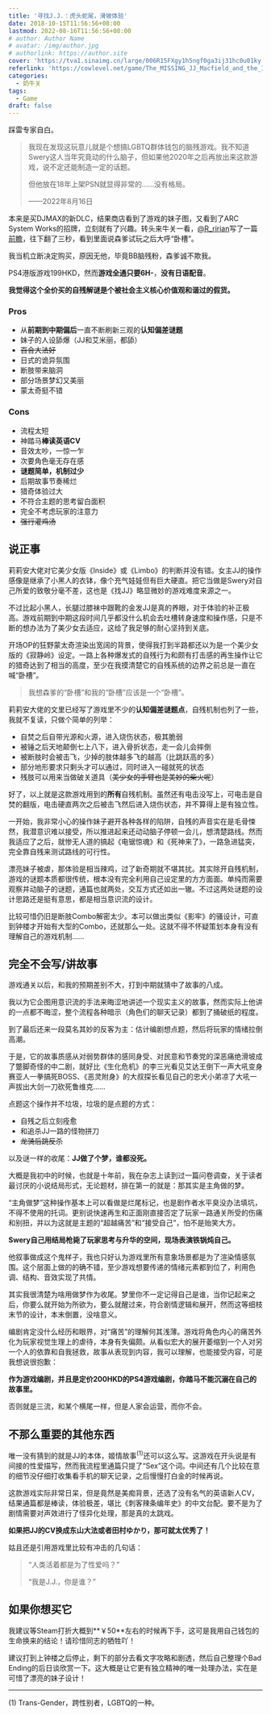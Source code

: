 ```yaml
---
title: '寻找J.J.：虎头蛇尾，滑坡体验'
date: 2018-10-15T11:56:56+08:00
lastmod: 2022-08-16T11:56:56+08:00
# author: Author Name
# avatar: /img/author.jpg
# authorlink: https://author.site
cover: 'https://tva1.sinaimg.cn/large/006R15FXgy1h5ngf0ga3ij31hc0u01ky.jpg'
referlink: 'https://cowlevel.net/game/The_MISSING_JJ_Macfield_and_the_Island_of_Memories/review/3360098'
categories:
  - 奶牛关
tags:
  - Game
draft: false
---
```


踩雷专家自白。

<!--more-->

> 我现在发现这玩意儿就是个想搞LGBTQ群体钱包的脑残游戏。我不知道Swery这人当年究竟动的什么脑子，但如果他2020年之后再放出来这款游戏，说不定还能制造一定的话题。
> 
> 但他放在18年上架PSN就显得非常的……没有格局。
> 
> ——2022年8月16日

本来是买DJMAX的新DLC，结果商店看到了游戏的妹子图，又看到了ARC System Works的招牌，立刻就有了兴趣。转头来牛关一看，[@R_ririan](https://cowlevel.net/people/694565R)写了一篇[前瞻](https://cowlevel.net/article/1998477)，往下翻了三秒，看到里面说森爹试玩之后大呼“卧槽”。

我当机立断决定购买，原因无他，毕竟BB脑残粉，森爹诚不欺我。

PS4港版游戏199HKD，然而**游戏全通只要6H-**，**没有日语配音**。

**我觉得这个全价买的自残解谜是个被社会主义核心价值观和谐过的假货。**

### Pros

- 从**前期到中期偏后**一直不断刷新三观的**认知偏差谜题**
- 妹子的人设舔爆（JJ和艾米丽，都舔）
- <s>百合大法好</s>
- 日式的诡异氛围
- 断肢带来脑洞
- 部分场景梦幻又美丽
- 蒙太奇挺不错

### Cons

- 流程太短
- 神踏马**棒读英语CV**
- 音效太吵，一惊一乍
- 次要角色毫无存在感
- **谜题简单，机制过少**
- 后期故事节奏稀烂
- 猎奇体验过大
- 不符合主题的思考留白面积
- 完全不考虑玩家的注意力
- ~~强行灌鸡汤~~

## 说正事

莉莉安大佬对它美少女版《Inside》或《Limbo》的判断并没有错。女主JJ的操作感像是继承了小黑人的衣钵，像个充气娃娃但有巨大硬直。把它当做是Swery对自己所爱的致敬分毫不差，这也是《找JJ》略显微妙的游戏难度来源之一。

不过比起小黑人，长腿过膝袜中跟靴的金发JJ是真的养眼，对于体验的补正极高。游戏前期到中期这段时间几乎都没什么机会去吐槽转身速度和操作感，只是不断的想办法为了美少女去适应，这给了我足够的耐心坚持到关底。

开场OP的狂野蒙太奇渲染出宽阔的背景，使得我打到半路都还以为是一个美少女版的《寂静岭》设定。一路上各种爆发式的自残行为和颇有打击感的再生操作让它的猎奇达到了相当的高度，至少在我摸清楚它的自残系统的边界之前总是一直在喊“卧槽”。

> 我想森爹的“卧槽”和我的“卧槽”应该是一个“卧槽”。

莉莉安大佬的文里已经写了游戏里不少的**认知偏差谜题点**，自残机制也列了一些，我就不复读，只做个简单的列举：

- 自焚之后自带光源和火源，进入烧伤状态，极其脆弱
- 被锤之后天地颠倒七上八下，进入骨折状态，走一会儿会摔倒
- 被断肢时会被击飞，少掉的肢体越多飞的越高（比跳跃高的多）
- 部分地形要求只剩头才可以通过，同时进入一碰就死的状态
- 残肢可以用来当做破关道具（~~美少女的手臂也是美妙的柴火呢~~）

好了，以上就是这款游戏用到的**所有**自残机制。虽然还有电击没写上，可电击是自焚的翻版，电击硬直两次之后被击飞然后进入烧伤状态，并不算得上是有独立性。

一开始，我非常小心的操作妹子避开各种各样的陷阱，自残的声音实在是毛骨悚然，我潜意识难以接受，所以推进起来还动动脑子停顿一会儿，想清楚路线。然而我适应了之后，就惨无人道的搞起《电锯惊魂》和《死神来了》，一路急进猛突，完全靠自残来测试路线的可行性。

漂亮妹子被虐，那体验是相当辣鸡，过了新奇期就不堪其扰。其实除开自残机制，游戏的谜题本质都很传统，根本没有完全利用自己设定里的方方面面。单纯而需要观察并动脑子的谜题，通篇也就两处，交互方式还如出一辙。不过这两处谜题的设计思路还是挺有意思，都是相当意识流的设计。

比较可惜仍旧是断肢Combo解密太少。本可以做出类似《影牢》的骚设计，可直到钟楼才开始有大型的Combo，还就那么一处。这就不得不怀疑策划本身有没有理解自己的游戏机制……

## 完全不会写/讲故事

游戏通关以后，和我的预期差别不大，打到中期就猜中了故事的八成。

我以为它企图用意识流的手法来晦涩地讲述一个现实主义的故事，然而实际上他讲的一点都不晦涩，整个流程各种暗示（角色们的聊天记录）都到了捅破纸的程度。

到了最后还来一段莫名其妙的反客为主：估计编剧想点题，然后将玩家的情绪拉倒高潮。

于是，它的故事质感从对弱势群体的感同身受、对民意和节奏党的深恶痛绝滑坡成了蹩脚奇怪的中二剧，就好比《生化危机》的李三光看见艾达王倒下一声大吼变身赛亚人一拳搞死BOSS、《恶灵附身》的大叔探长看见自己的忠犬小弟凉了大吼一声拔出大剑一刀砍死鲁维克……

点题这个操作并不垃圾，垃圾的是点题的方式：

- 自残之后立刻痊愈
- 和追杀JJ一路的怪物拼刀
- ~~龙骑后跳反杀~~

以及谜一样的收尾：**JJ做了个梦，谁都没死。**

大概是我初中的时候，也就是十年前，我在杂志上读到过一篇问卷调查，关于读者最讨厌的小说结局形式，无论题材，排在第一的就是：那其实是主角做的梦。

“主角做梦”这种操作基本上可以看做是烂尾标记，也是剧作者水平臭没办法填坑，不得不使用的托词。更别说快速再生和正面刚直接否定了玩家一路通关所受的伤痛和别扭，并以为这就是主题的“超越痛苦”和“接受自己”，怕不是贻笑大方。

**Swery自己用结局枪毙了玩家思考与升华的空间，现场表演铁锅炖自己。**

他叙事做成这个鬼样子，我也只好认为游戏里所有意象场景都是为了渲染情感氛围。这个层面上做的的确不错，至少游戏想要传递的情绪元素都到位了，利用色调、结构、音效实现了共情。

其实我很清楚为啥用做梦作为收尾。梦里你不一定记得自己是谁，当你记起来之后，你要么就开始为所欲为，要么就醒过来，符合剧情逻辑和展开，然而这等细枝末节的设计，本末倒置，没啥意义。

编剧肯定没什么经历和眼界，对“痛苦”的理解何其浅薄。游戏将角色内心的痛苦外化为玩家视觉生理上的虐待，本身有失偏颇。从看似宏大的展开萎缩到一个人对另一个人的依靠和自我拯救，故事从表现到内容，我可以理解，也能接受内容，可是我想说很抱歉：

**作为游戏编剧，并且是定价200HKD的PS4游戏编剧，你踏马不能沉溺在自己的故事里。**

否则就是三流，和某个横尾一样，但是人家会运营，而你不会。

## 不那么重要的其他东西

唯一没有猜到的就是JJ的本体，姬情故事<sup>(1)</sup>还可以这么写。这游戏在开头说是有间接的性爱描写，然而我流程里通篇只提了“Sex”这个词。中间还有几个比较在意的细节没仔细打收集看手机的聊天记录，之后慢慢打白金的时候再说。

这款游戏实际非常日呆，但是竟然是美痴背景，还选了没有名气的英语新人CV，结果通篇都是棒读，体验极差，堪比《刺客辣条编年史》的中文台配。要不是为了剧情需要对声效进行了怪异化处理，那是真的太跳戏。

**如果把JJ的CV换成东山大法或者田村ゆかり，那可就太优秀了！**

姑且还是引用游戏里比较有冲击的几句话：

> “人类活着都是为了性爱吗？”
> 
> “我是J.J.，你是谁？”

## 如果你想买它

我建议等Steam打折大概到**￥50**左右的时候再下手，这可是我用自己钱包的生命换来的结论！请珍惜同志的牺牲吖！

建议打到上钟楼之后停止，剩下的部分去看文字攻略和剧透，然后自己整理个Bad Ending的后日谈欣赏一下。这大概是让它更有独立精神的唯一处理办法，实在是可惜了漂亮的妹子设计！

* * *

(1) Trans-Gender，跨性别者，LGBTQ的一种。
